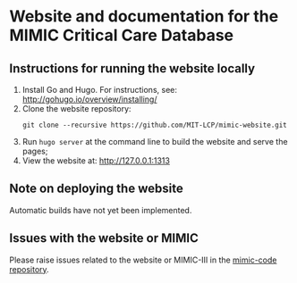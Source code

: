 # Website and documentation for the MIMIC Critical Care Database

## Instructions for running the website locally

1. Install Go and Hugo. For instructions, see: http://gohugo.io/overview/installing/
2. Clone the website repository:
   ```
   git clone --recursive https://github.com/MIT-LCP/mimic-website.git
   ```
3. Run ```hugo server``` at the command line to build the website and serve the pages;
4. View the website at: http://127.0.0.1:1313

## Note on deploying the website

Automatic builds have not yet been implemented. 

## Issues with the website or MIMIC

Please raise issues related to the website or MIMIC-III in the [mimic-code repository](https://github.com/mit-lcp/mimic-code).